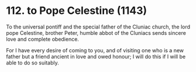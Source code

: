 # 112. to Pope Celestine \(1143\)

To the universal pontiff and the special father of the Cluniac church, the lord pope Celestine, brother Peter, humble abbot of the Cluniacs sends sincere love and complete obedience.

For I have every desire of coming to you, and of visiting one who is a new father but a friend ancient in love and owed honour; I will do this if I will be able to do so suitably.

